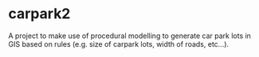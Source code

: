 # carpark2
A project to make use of procedural modelling to generate car park lots in GIS based on rules (e.g. size of carpark lots, width of roads, etc...).
